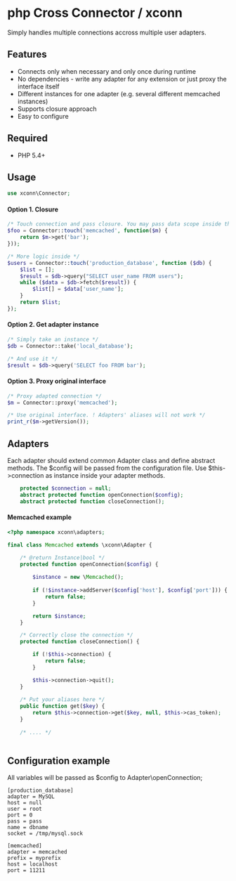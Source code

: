 php Cross Connector / xconn
============
Simply handles multiple connections accross multiple user adapters.

Features
----------
- Connects only when necessary and only once during runtime
- No dependencies - write any adapter for any extension or just proxy the interface itself
- Different instances for one adapter (e.g. several different memcached instances)
- Supports closure approach
- Easy to configure

Required
----------
- PHP 5.4+

Usage 
----------
```php
use xconn\Connector;
```

#### Option 1. Closure
```php
/* Touch connection and pass closure. You may pass data scope inside through 'use' */
$foo = Connector::touch('memcached', function($m) {
    return $m->get('bar');
}));

/* More logic inside */
$users = Connector::touch('production_database', function ($db) {
    $list = [];
    $result = $db->query("SELECT user_name FROM users");
    while ($data = $db->fetch($result)) {
        $list[] = $data['user_name'];
    }
    return $list;
});
```

#### Option 2. Get adapter instance
```php
/* Simply take an instance */
$db = Connector::take('local_database');

/* And use it */
$result = $db->query('SELECT foo FROM bar');
```

#### Option 3. Proxy original interface
```php
/* Proxy adapted connection */
$m = Connector::proxy('memcached');

/* Use original interface. ! Adapters' aliases will not work */
print_r($m->getVersion());
```


Adapters
----------

Each adapter should extend common Adapter class and define abstract methods. The $config will be passed from the configuration file. Use $this->connection as instance inside your adapter methods.

```php
    protected $connection = null;
    abstract protected function openConnection($config);
    abstract protected function closeConnection();
```

#### Memcached example
```php
<?php namespace xconn\adapters;

final class Memcached extends \xconn\Adapter {

    /* @return Instance|bool */
    protected function openConnection($config) {
    
        $instance = new \Memcached();
        
        if (!$instance->addServer($config['host'], $config['port'])) {
            return false;
        }

        return $instance;
    }

    /* Correctly close the connection */
    protected function closeConnection() {

        if (!$this->connection) {
            return false;
        }

        $this->connection->quit();
    }
    
    /* Put your aliases here */
    public function get($key) {
        return $this->connection->get($key, null, $this->cas_token);
    }
    
    /* .... */
    
```

Configuration example
----------
All variables will be passed as $config to Adapter\openConnection;

    [production_database]
    adapter = MySQL
    host = null
    user = root
    port = 0
    pass = pass
    name = dbname
    socket = /tmp/mysql.sock
    
    [memcached]
    adapter = memcached
    prefix = myprefix
    host = localhost
    port = 11211
